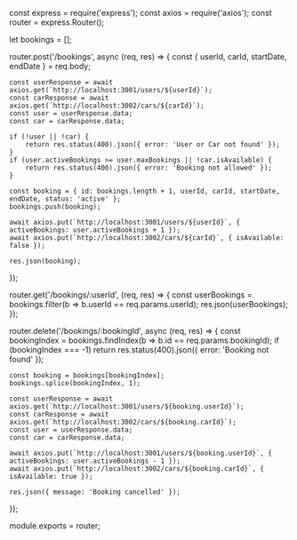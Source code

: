 const express = require('express');
const axios = require('axios');
const router = express.Router();

let bookings = [];

router.post('/bookings', async (req, res) => {
    const { userId, carId, startDate, endDate } = req.body;
    
    const userResponse = await axios.get(`http://localhost:3001/users/${userId}`);
    const carResponse = await axios.get(`http://localhost:3002/cars/${carId}`);
    const user = userResponse.data;
    const car = carResponse.data;
    
    if (!user || !car) {
        return res.status(400).json({ error: 'User or Car not found' });
    }
    if (user.activeBookings >= user.maxBookings || !car.isAvailable) {
        return res.status(400).json({ error: 'Booking not allowed' });
    }
    
    const booking = { id: bookings.length + 1, userId, carId, startDate, endDate, status: 'active' };
    bookings.push(booking);
    
    await axios.put(`http://localhost:3001/users/${userId}`, { activeBookings: user.activeBookings + 1 });
    await axios.put(`http://localhost:3002/cars/${carId}`, { isAvailable: false });
    
    res.json(booking);
});

router.get('/bookings/:userId', (req, res) => {
    const userBookings = bookings.filter(b => b.userId == req.params.userId);
    res.json(userBookings);
});

router.delete('/bookings/:bookingId', async (req, res) => {
    const bookingIndex = bookings.findIndex(b => b.id == req.params.bookingId);
    if (bookingIndex === -1) return res.status(400).json({ error: 'Booking not found' });
    
    const booking = bookings[bookingIndex];
    bookings.splice(bookingIndex, 1);
    
    const userResponse = await axios.get(`http://localhost:3001/users/${booking.userId}`);
    const carResponse = await axios.get(`http://localhost:3002/cars/${booking.carId}`);
    const user = userResponse.data;
    const car = carResponse.data;
    
    await axios.put(`http://localhost:3001/users/${booking.userId}`, { activeBookings: user.activeBookings - 1 });
    await axios.put(`http://localhost:3002/cars/${booking.carId}`, { isAvailable: true });
    
    res.json({ message: 'Booking cancelled' });
});

module.exports = router;
